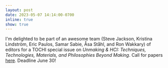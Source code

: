```yaml
---
layout: post
date: 2023-05-07 14:14:00-0700
inline: true
show: true
---
```


I'm delighted to be part of an awesome team (Steve Jackson, Kristina Lindström, Eric Paulos, Samar Sabie, Åsa Ståhl, and Ron Wakkary) of editors for a TOCHI special issue on <i>Unmaking & HCI: Techniques, Technologies, Materials, and Philosophies Beyond Making</i>. Call for papers <a href="https://dl.acm.org/journal/tochi/unmaking" target="_blank">here</a>. Deadline June 30!